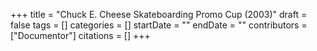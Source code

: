+++
title = "Chuck E. Cheese Skateboarding Promo Cup (2003)"
draft = false
tags = []
categories = []
startDate = ""
endDate = ""
contributors = ["Documentor"]
citations = []
+++
